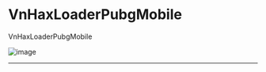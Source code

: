 # VnHaxLoaderPubgMobile
VnHaxLoaderPubgMobile


![image](https://user-images.githubusercontent.com/74623428/219908602-c41eb3ed-3275-46e0-aa73-5e0a5d3e375e.png)

-- --
